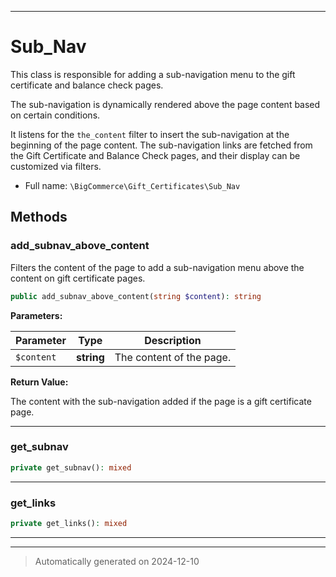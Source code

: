 ***

# Sub_Nav

This class is responsible for adding a sub-navigation menu to the gift certificate and balance check pages.

The sub-navigation is dynamically rendered above the page content based on certain conditions.

It listens for the `the_content` filter to insert the sub-navigation at the beginning of the page content.
The sub-navigation links are fetched from the Gift Certificate and Balance Check pages, and their display
can be customized via filters.

* Full name: `\BigCommerce\Gift_Certificates\Sub_Nav`




## Methods


### add_subnav_above_content

Filters the content of the page to add a sub-navigation menu above the content on gift certificate pages.

```php
public add_subnav_above_content(string $content): string
```








**Parameters:**

| Parameter | Type | Description |
|-----------|------|-------------|
| `$content` | **string** | The content of the page. |


**Return Value:**

The content with the sub-navigation added if the page is a gift certificate page.




***

### get_subnav



```php
private get_subnav(): mixed
```












***

### get_links



```php
private get_links(): mixed
```












***


***
> Automatically generated on 2024-12-10
